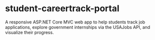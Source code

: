 # student-careertrack-portal
A responsive ASP.NET Core MVC web app to help students track job applications, explore government internships via the USAJobs API, and visualize their progress.
